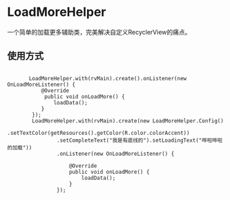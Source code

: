 # LoadMoreHelper
一个简单的加载更多辅助类，完美解决自定义RecyclerView的痛点。

## 使用方式

<pre><code>
       LoadMoreHelper.with(rvMain).create().onListener(new OnLoadMoreListener() {
           @Override
            public void onLoadMore() {
               loadData();
           }
        });
        LoadMoreHelper.with(rvMain).create(new LoadMoreHelper.Config()
                .setTextColor(getResources().getColor(R.color.colorAccent))
                .setCompleteText("我是有底线的").setLoadingText("哗啦哗啦的加载"))
                .onListener(new OnLoadMoreListener() {

                    @Override
                    public void onLoadMore() {
                        loadData();
                    }
                });
<pre><code>

